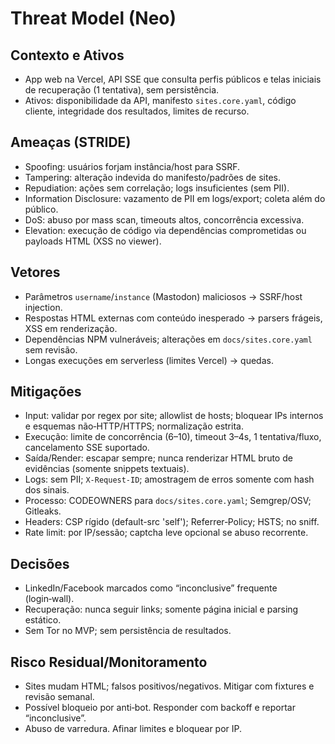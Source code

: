 # Threat Model (Neo)

## Contexto e Ativos
- App web na Vercel, API SSE que consulta perfis públicos e telas iniciais de recuperação (1 tentativa), sem persistência.
- Ativos: disponibilidade da API, manifesto `sites.core.yaml`, código cliente, integridade dos resultados, limites de recurso.

## Ameaças (STRIDE)
- Spoofing: usuários forjam instância/host para SSRF.
- Tampering: alteração indevida do manifesto/padrões de sites.
- Repudiation: ações sem correlação; logs insuficientes (sem PII).
- Information Disclosure: vazamento de PII em logs/export; coleta além do público.
- DoS: abuso por mass scan, timeouts altos, concorrência excessiva.
- Elevation: execução de código via dependências comprometidas ou payloads HTML (XSS no viewer).

## Vetores
- Parâmetros `username`/`instance` (Mastodon) maliciosos → SSRF/host injection.
- Respostas HTML externas com conteúdo inesperado → parsers frágeis, XSS em renderização.
- Dependências NPM vulneráveis; alterações em `docs/sites.core.yaml` sem revisão.
- Longas execuções em serverless (limites Vercel) → quedas.

## Mitigações
- Input: validar por regex por site; allowlist de hosts; bloquear IPs internos e esquemas não‑HTTP/HTTPS; normalização estrita.
- Execução: limite de concorrência (6–10), timeout 3–4s, 1 tentativa/fluxo, cancelamento SSE suportado.
- Saída/Render: escapar sempre; nunca renderizar HTML bruto de evidências (somente snippets textuais).
- Logs: sem PII; `X-Request-ID`; amostragem de erros somente com hash dos sinais.
- Processo: CODEOWNERS para `docs/sites.core.yaml`; Semgrep/OSV; Gitleaks.
- Headers: CSP rígido (default-src 'self'); Referrer‑Policy; HSTS; no sniff.
- Rate limit: por IP/sessão; captcha leve opcional se abuso recorrente.

## Decisões
- LinkedIn/Facebook marcados como “inconclusive” frequente (login‑wall).
- Recuperação: nunca seguir links; somente página inicial e parsing estático.
- Sem Tor no MVP; sem persistência de resultados.

## Risco Residual/Monitoramento
- Sites mudam HTML; falsos positivos/negativos. Mitigar com fixtures e revisão semanal.
- Possível bloqueio por anti‑bot. Responder com backoff e reportar “inconclusive”.
- Abuso de varredura. Afinar limites e bloquear por IP.
